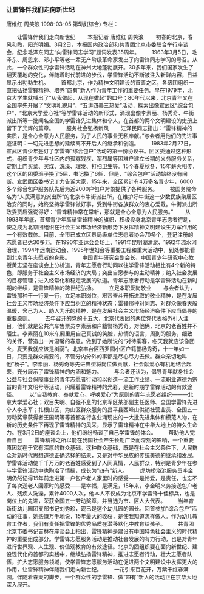 ### 让雷锋伴我们走向新世纪
唐维红  周笑浪
1998-03-05
第5版(综合)
专栏：

　　让雷锋伴我们走向新世纪
　　本报记者  唐维红  周笑浪
　　初春的北京，春风和煦，阳光明媚。3月2日，本报国内政治部和共青团北京市委联合举行座谈会，纪念毛泽东同志“向雷锋同志学习”题词发表35周年。
　　1963年3月5日，毛泽东、周恩来、邓小平等老一辈无产阶级革命家发出了向雷锋同志学习的号召。从此，一个群众性的学雷锋活动在神州大地蓬勃展开。30多年来，我们国家发生了翻天覆地的变化，伴随着时代前进的步伐，学雷锋活动不断被注入新鲜内容，日益显示出勃勃生机。
　　首都北京，作为精神文明建设的首善之区，各级团组织一直把弘扬雷锋精神、培养“四有”新人作为青年工作的重要任务。早在1979年，北京大学生就喊出了“从我做起，从现在做起”的口号；80年代以来，北京青年又在全国率先开展了“文明礼貌月”、“五讲四美三热爱”活动，探索出像宣武区“综合包户”、“北京大学爱心社”等学雷锋活动的新形式，涌现出像李素丽、杨秀奇、牛街派出所等一批闻名全国的学雷锋先进集体和个人，在首都的两个文明建设的史册上留下了光辉的篇章。
　　服务社会弘扬新风
　　江泽民同志指出：“雷锋精神的实质，是全心全意为人民服务，为了人民的事业无私奉献。”与会者用他们的先进事迹证明：一切先进思想的延续离不开后人的继承和创造。
　　1983年2月27日，宣武区青少年签订了学雷锋“综合包户”活动的第一份协议书。团区委通过这种形式，组织青少年与社区内的孤寡残疾、军烈属等困难户建立长期的义务服务关系，定期上门买菜、买煤、洗澡、理发、打扫卫生等。15个春夏秋冬，15年薪火相传，这个区的团委班子换了5届，书记换了6任，但是，“综合包户”活动始终没有间断。宣武团区委书记丁力告诉大家，15年来，全区累计有4万多名青少年，6000多个综合包户服务队先后为近2000户包户对象提供了各种服务。
　　被国务院命名为“人民满意的派出所”的北京市牛街派出所，在维护好牛街这一少数民族聚居区治安的同时，始终坚持学雷锋做好事，受到牛街各族群众的衷心爱戴。牛街派出所政委贾启强说得好：“雷锋精神常在常新，那就是全心全意为人民服务。”
　　从1993年年底，首都青少年高举雷锋精神的旗帜，积极投身北京青年志愿者行动，使之成为北京团组织在社会主义市场经济新形势下发挥精神文明建设生力军作用的一个有效载体。目前，全市已成立区县局级单位志愿者协会70多个，登记注册的志愿者已达30多万。在1990年亚运会会场上、1991年昆明湖清淤、1992年凉水河治理、1994年远南运动会、1995年世妇会等重要工程和重大活动中，到处都能看到北京青年志愿者的身影。
　　中国青年研究会副会长、中国青少年研究中心教授黄志坚在座谈会上分析道，青年志愿者行动同以往学雷锋活动相比有4个新的特色，即服务于社会主义市场经济的大局；突出自愿参与的主动精神；纳入社会发展的目标管理；进入经常化和稳定发展的轨道。青年志愿者行动是学雷锋活动在新时期的继续，是雷锋精神的跨世纪弘扬。
　　立足本职爱岗敬业
　　与会者认为，雷锋那种干一行爱一行，立足本职岗位，艰苦奋斗开拓进取的敬业精神，是在发展社会主义市场经济条件下应当树立的精神状态；雷锋那种对同志、对群众像春天般温暖，舍己为人、助人为乐的精神，是在发展社会主义市场经济条件下应当倡导的重要原则。
　　去年召开的党的十五大，北京代表团的两位党代表格外引人注目，他们就是公共汽车售票员李素丽和户籍警杨秀奇。对他俩，北京的老百姓并不陌生。李素丽在10米车厢里用自己真诚的笑脸，热情的语言，周到的服务，细致的关怀，营造出一片温馨的春意。做到了她所说的“对待乘客，冬天我就应该像团火，夏天我就应该是树荫”。北京丰台区西罗园小区户籍警杨秀奇，十一年如一日，只要是群众需要的，不管分内分外的事都是尽心尽力去做。群众亲切地叫他“杨子”。李素丽、杨秀奇等先进典型将岗位做贡献，社会献爱心有机地结合起来，充分展示了雷锋精神的内涵和魅力。
　　与会者还认为，倡导青年献身社会公益与社会保障事业的青年志愿者行动和以创造一流工作业绩、一流职业道德为宗旨的青年文明号等活动，闪耀着雷锋精神的光彩，是新时期学雷锋活动的有效途径。
　　以“自我教育、奉献爱心、呼唤爱心”为原则的青年志愿者组织———北京大学爱心社；双目失明、自强不息的北京军区某部副主任医师、全国学雷锋先进个人李志军；扎根山区，为山区群众服务的昌平县西峰山供销社营业员、全国五一劳动奖章获得者王国明等等首都各行各业涌现出的一大批先进集体和模范人物，在新的历史条件下再现了雷锋精神的风采，显示了雷锋精神在中华大地上的持久生命力。在3月2日的座谈会上，他们纷纷畅谈了自己学雷锋的体会。
　　帮助他人完善自己
　　雷锋精神之所以能在我国社会产生长期广泛而深刻的影响，一个重要原因就在于它有深厚的群众基础。这种群众基础，既是在社会主义条件下，人民群众对新时代思想道德正确选择的结果，又是对中华民族的传统美德的继承和发展。学雷锋活动使千千万万的老百姓感受到了人间真情，人民群众，特别是青少年在参与学雷锋活动中也陶冶了情操，成长为“四有”新人。
　　虎坊桥浴池服务员李金明仍然记得15年前走进第一户包户老人家里时的感受——是怜爱，是责任，也忘不了每次送老人回家时的感受——是幸福，是满足，15年来，李金明义务接送包户老人、残疾人洗澡，累计4000人次，他本人不仅成为北京市学雷锋十佳标兵，也是岗位上的先进，荣获全国五一劳动奖章，并当选为市、区人大代表。
　　当年育新街幼儿园团支部书记刘秀珍，现已是这个幼儿园的园长。回首参加“综合包户”活动的往事，她感慨万千地说，15年最大的收获，是使我知道怎样做人。作为幼儿教育工作者，我们有责任把雷锋的优秀品质在潜移默化中教育给孩子。
　　共青团北京市委书记吉林在座谈会上指出，雷锋精神是建设有中国特色社会主义的时代精神的重要组成部分。学雷锋志愿服务活动是推动社会发展的有力行动，也是对青年进行世界观、人生观、价值观教育的有效途径。北京的团组织要在面向新世纪、建设现代化的首都的实践中，继续弘扬雷锋精神，推进志愿者行动，壮大志愿者队伍，扩大志愿服务领域，使学雷锋志愿服务活动在促进两个文明建设中发挥更大的作用，让雷锋精神伴随我们走向新世纪。
　　一花引来百花开，万紫千红春满园。伴随着春天的脚步，一个群众性的学雷锋、做“四有”新人的活动正在京华大地深入展开。
